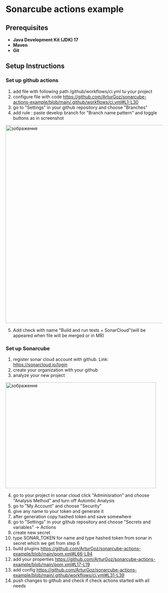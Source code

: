 ﻿# Sonarcube actions example 

## Prerequisites

- **Java Development Kit (JDK) 17**
- **Maven**
- **Git**

## Setup Instructions

### Set up github actions
1. add file with following path /github/workflows/ci.yml tu your project
2. configure file with code https://github.com/ArturGoz/sonarcube-actions-example/blob/main/.github/workflows/ci.yml#L1-L30
3. go to "Settings" in your github repository and choose "Branches"
4. add rule : paste develop branch for "Branch name pattern" and toggle buttons as in screenshot
<img width="1280" height="632" alt="зображення" src="https://github.com/user-attachments/assets/b431ec95-2a00-4bfc-8ee5-7724345d2919" />

5. Add check with name "Build and run tests + SonarCloud"(will be appeared when file will be merged or in MR)

### Set up Sonarcube
1. register sonar cloud account with github. Link: https://sonarcloud.io/login
2. create your organization with your github
3. analyze your new project
<img width="482" height="338" alt="зображення" src="https://github.com/user-attachments/assets/c8cc2879-d372-494d-91e3-829496667eed" />

4. go to your project in sonar cloud click "Adminisration" and choose "Analysis Method" and turn off Automtic Analysis
5. go to "My Account" and choose "Security" 
6. give any name to your token and generate it
7. after generation copy hashed token and save somewhere
8. go to "Settings" in your github repository and choose "Secrets and variables" -> Actions
9. create new secret
10. type SONAR_TOKEN for name and type hashed token from sonar in secret which we get from step 6
11. build plugins https://github.com/ArturGoz/sonarcube-actions-example/blob/main/pom.xml#L66-L94
12. add your properties https://github.com/ArturGoz/sonarcube-actions-example/blob/main/pom.xml#L17-L19
13. add config https://github.com/ArturGoz/sonarcube-actions-example/blob/main/.github/workflows/ci.yml#L31-L39
14. push changes to github and check if check actions started with all needs

